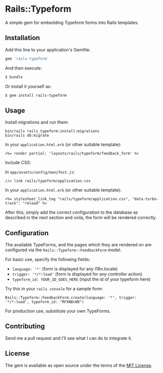 # Rails::Typeform

A simple gem for embedding Typeform forms into Rails templates.

## Installation
Add this line to your application's Gemfile:

```ruby
gem 'rails-typeform'
```

And then execute:
```bash
$ bundle
```

Or install it yourself as:
```bash
$ gem install rails-typeform
```

## Usage

Install migrations and run them:

```
bin/rails rails_typeform:install:migrations
bin/rails db:migrate
```

In your `application.html.erb` (or other suitable template):

```
<%= render partial: 'layouts/rails/typeform/feedback_form' %>
```

Include CSS:

In `app/assets/config/manifest.js`:

```
//= link rails/typeform/application.css
```

In your `application.html.erb` (or other suitable template):

```
<%= stylesheet_link_tag "rails/typeform/application.css", "data-turbo-track": "reload" %>
```

After this, simply add the correct configuration to the database
as described in the next section and voila, the form will be rendered correctly.

## Configuration

The available TypeForms, and the pages which they are rendered on are
configured via the `Rails::Typeform::FeedbackForm` model.

For basic use, specify the following fields:

- `language: '*'` (form is displayed for any I18n.locale)
- `trigger: '*/*:load'` (form is displayed for any controller action)
- `typeform_id: YOUR_ID_GOES_HERE` (input the id of your typeform here)

Try this in your `rails console` for a sample form:

```
Rails::Typeform::FeedbackForm.create(language: '*', trigger: '*/*:load', typeform_id: "RFXNBcWD")
```

For production use, substitute your own TypeForms.

## Contributing

Send me a pull request and I'll see what I can do to integrate it.

## License
The gem is available as open source under the terms of the [MIT License](https://opensource.org/licenses/MIT).
